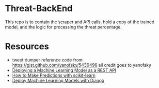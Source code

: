 # Threat-BackEnd

This repo is to contain the scraper and API calls, hold a copy of the trained model, and the logic for processing the threat percentage.


# Resources

- tweet dumper reference code from https://gist.github.com/yanofsky/5436496 all credit goes to yanofsky
- [Deploying a Machine Learning Model as a REST API](https://towardsdatascience.com/deploying-a-machine-learning-model-as-a-rest-api-4a03b865c166)
- [How to Make Predictions with scikit-learn](https://machinelearningmastery.com/make-predictions-scikit-learn/)
- [Deploy Machine Learning Models with Django](https://www.deploymachinelearning.com/)
